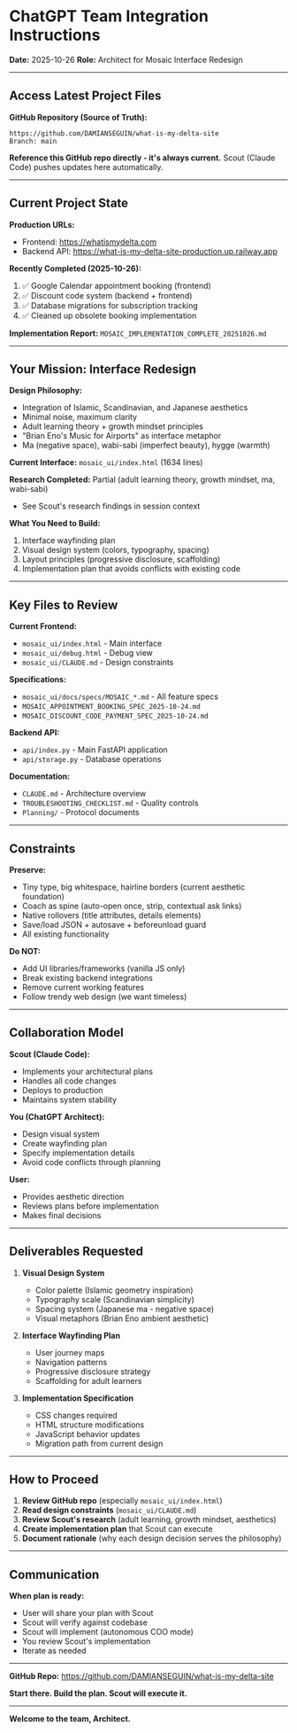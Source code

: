 # ChatGPT Team Integration Instructions
**Date:** 2025-10-26
**Role:** Architect for Mosaic Interface Redesign

---

## Access Latest Project Files

**GitHub Repository (Source of Truth):**
```
https://github.com/DAMIANSEGUIN/what-is-my-delta-site
Branch: main
```

**Reference this GitHub repo directly - it's always current.**
Scout (Claude Code) pushes updates here automatically.

---

## Current Project State

**Production URLs:**
- Frontend: https://whatismydelta.com
- Backend API: https://what-is-my-delta-site-production.up.railway.app

**Recently Completed (2025-10-26):**
1. ✅ Google Calendar appointment booking (frontend)
2. ✅ Discount code system (backend + frontend)
3. ✅ Database migrations for subscription tracking
4. ✅ Cleaned up obsolete booking implementation

**Implementation Report:** `MOSAIC_IMPLEMENTATION_COMPLETE_20251026.md`

---

## Your Mission: Interface Redesign

**Design Philosophy:**
- Integration of Islamic, Scandinavian, and Japanese aesthetics
- Minimal noise, maximum clarity
- Adult learning theory + growth mindset principles
- "Brian Eno's Music for Airports" as interface metaphor
- Ma (negative space), wabi-sabi (imperfect beauty), hygge (warmth)

**Current Interface:** `mosaic_ui/index.html` (1634 lines)

**Research Completed:** Partial (adult learning theory, growth mindset, ma, wabi-sabi)
- See Scout's research findings in session context

**What You Need to Build:**
1. Interface wayfinding plan
2. Visual design system (colors, typography, spacing)
3. Layout principles (progressive disclosure, scaffolding)
4. Implementation plan that avoids conflicts with existing code

---

## Key Files to Review

**Current Frontend:**
- `mosaic_ui/index.html` - Main interface
- `mosaic_ui/debug.html` - Debug view
- `mosaic_ui/CLAUDE.md` - Design constraints

**Specifications:**
- `mosaic_ui/docs/specs/MOSAIC_*.md` - All feature specs
- `MOSAIC_APPOINTMENT_BOOKING_SPEC_2025-10-24.md`
- `MOSAIC_DISCOUNT_CODE_PAYMENT_SPEC_2025-10-24.md`

**Backend API:**
- `api/index.py` - Main FastAPI application
- `api/storage.py` - Database operations

**Documentation:**
- `CLAUDE.md` - Architecture overview
- `TROUBLESHOOTING_CHECKLIST.md` - Quality controls
- `Planning/` - Protocol documents

---

## Constraints

**Preserve:**
- Tiny type, big whitespace, hairline borders (current aesthetic foundation)
- Coach as spine (auto-open once, strip, contextual ask links)
- Native rollovers (title attributes, details elements)
- Save/load JSON + autosave + beforeunload guard
- All existing functionality

**Do NOT:**
- Add UI libraries/frameworks (vanilla JS only)
- Break existing backend integrations
- Remove current working features
- Follow trendy web design (we want timeless)

---

## Collaboration Model

**Scout (Claude Code):**
- Implements your architectural plans
- Handles all code changes
- Deploys to production
- Maintains system stability

**You (ChatGPT Architect):**
- Design visual system
- Create wayfinding plan
- Specify implementation details
- Avoid code conflicts through planning

**User:**
- Provides aesthetic direction
- Reviews plans before implementation
- Makes final decisions

---

## Deliverables Requested

1. **Visual Design System**
   - Color palette (Islamic geometry inspiration)
   - Typography scale (Scandinavian simplicity)
   - Spacing system (Japanese ma - negative space)
   - Visual metaphors (Brian Eno ambient aesthetic)

2. **Interface Wayfinding Plan**
   - User journey maps
   - Navigation patterns
   - Progressive disclosure strategy
   - Scaffolding for adult learners

3. **Implementation Specification**
   - CSS changes required
   - HTML structure modifications
   - JavaScript behavior updates
   - Migration path from current design

---

## How to Proceed

1. **Review GitHub repo** (especially `mosaic_ui/index.html`)
2. **Read design constraints** (`mosaic_ui/CLAUDE.md`)
3. **Review Scout's research** (adult learning, growth mindset, aesthetics)
4. **Create implementation plan** that Scout can execute
5. **Document rationale** (why each design decision serves the philosophy)

---

## Communication

**When plan is ready:**
- User will share your plan with Scout
- Scout will verify against codebase
- Scout will implement (autonomous COO mode)
- You review Scout's implementation
- Iterate as needed

---

**GitHub Repo:** https://github.com/DAMIANSEGUIN/what-is-my-delta-site

**Start there. Build the plan. Scout will execute it.**

---

**Welcome to the team, Architect.**
